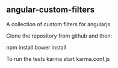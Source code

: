 ## angular-custom-filters

A collection of custom filters for angularjs

Clone the repository from github and then:

npm install
bower install

To run the tests
karma start karma.conf.js